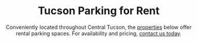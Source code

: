 ---
title: Tucson Parking for Rent
subtitle: Conveniently located throughout Central Tucson, the <a class="link dim" href="/portfolio">properties</a> below offer rental parking spaces. For availability and pricing, <a class="link dim" href="/contact">contact us today</a>.
mobile: https://vibecdn.azureedge.net/ctpm/mobile_map.jpg
mobileWebp: https://vibecdn.azureedge.net/ctpm/mobile_map.webp
imageL: https://vibecdn.azureedge.net/ctpm/portfolio_map.jpg
webpL: https://vibecdn.azureedge.net/ctpm/portfolio_map.webp
heading: Properties With Available Parking Stalls 
heading2: Learn More About Parking Rentals
subheading:
property:
    - name: E Mable Street
      description: E Mable Street is located just four blocks West from Banner - University Medical Center Tucson. 
      parking: 4
      available: 4
    - name: E 7th Street
      description: East 7th Street is located just one block South of The University of Arizona. 
      parking: 8
      available: 8
    - name: E 6th Street II
      description: East 6th Street II is located just two blocks West from The University of Arizona.
      parking: 1
      available: 1
    - name: Hawthorne Street
      description: Hawthorne Street is located just one block East of The University of Arizona.
      parking: 5
      available: 4
    - name: N Euclid Avenue
      description: North Euclid Avenue is located just two blocks North West of the University of Arizona. 
      parking: 4
      available: 0
    - name: N 6th Avenue
      description: North 6th Avenue is located eleven blocks West from the University of Arizona.
      parking: 3
      available: 3
    - name: E 5th Street I & II
      description: East 5th Street properties I & II are located just one block West of the University of Arizona
      parking: 8
      available: 0
---